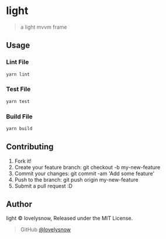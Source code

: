 # light

> a light mvvm frame

## Usage

### Lint File
```bash
yarn lint
```

### Test File
```bash
yarn test
```

### Build File
```bash
yarn build
```

## Contributing
1. Fork it!
2. Create your feature branch: git checkout -b my-new-feature
3. Commit your changes: git commit -am 'Add some feature'
4. Push to the branch: git push origin my-new-feature
5. Submit a pull request :D

## Author

light &copy; lovelysnow, Released under the MIT License.

> GitHub [@lovelysnow](https://github.com/lovelysnow)
